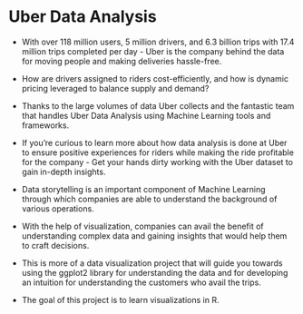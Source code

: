 # Uber Data Analysis


- With over 118 million users, 5 million drivers, and 6.3 billion trips with 17.4 million trips completed per day - Uber is the company behind the data for moving people and making deliveries hassle-free.
- How are drivers assigned to riders cost-efficiently, and how is dynamic pricing leveraged to balance supply and demand? 
- Thanks to the large volumes of data Uber collects and the fantastic team that handles Uber Data Analysis using Machine Learning tools and frameworks. 
- If you’re curious to learn more about how data analysis is done at Uber to ensure positive experiences for riders while making the ride profitable for the company - Get your hands dirty working with the Uber dataset to gain in-depth insights.


- Data storytelling is an important component of Machine Learning through which companies are able to understand the background of various operations. 
- With the help of visualization, companies can avail the benefit of understanding complex data and gaining insights that would help them to craft decisions. 
- This is more of a data visualization project that will guide you towards using the ggplot2 library for understanding the data and for developing an intuition for understanding the customers who avail the trips.

- The goal of this project is to learn visualizations in R.
